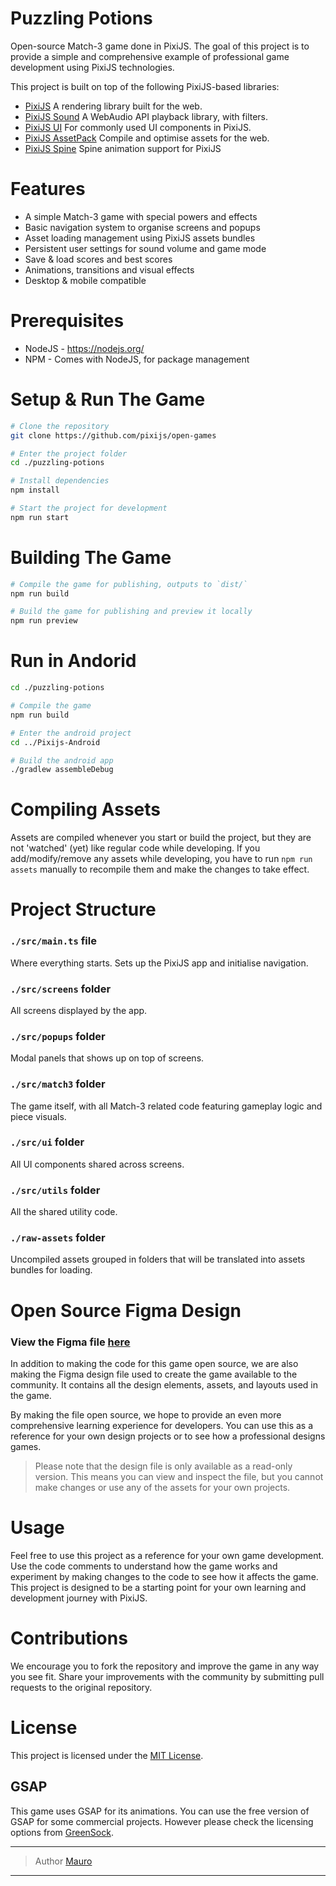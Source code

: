 # Puzzling Potions

Open-source Match-3 game done in PixiJS. The goal of this project is to provide a simple and comprehensive example of professional game development using PixiJS technologies.

This project is built on top of the following PixiJS-based libraries:

-   [PixiJS](https://github.com/pixijs/pixijs) A rendering library built for the web.
-   [PixiJS Sound](https://github.com/pixijs/sound) A WebAudio API playback library, with filters.
-   [PixiJS UI](https://github.com/pixijs/ui) For commonly used UI components in PixiJS.
-   [PixiJS AssetPack](https://github.com/pixijs/assetpack) Compile and optimise assets for the web.
-   [PixiJS Spine](https://github.com/pixijs/spine) Spine animation support for PixiJS

# Features

-   A simple Match-3 game with special powers and effects
-   Basic navigation system to organise screens and popups
-   Asset loading management using PixiJS assets bundles
-   Persistent user settings for sound volume and game mode
-   Save & load scores and best scores
-   Animations, transitions and visual effects
-   Desktop & mobile compatible

# Prerequisites

-   NodeJS - https://nodejs.org/
-   NPM - Comes with NodeJS, for package management

# Setup & Run The Game

```sh
# Clone the repository
git clone https://github.com/pixijs/open-games

# Enter the project folder
cd ./puzzling-potions

# Install dependencies
npm install

# Start the project for development
npm run start
```

# Building The Game

```sh
# Compile the game for publishing, outputs to `dist/`
npm run build

# Build the game for publishing and preview it locally
npm run preview
```

# Run in Andorid

```sh
cd ./puzzling-potions

# Compile the game
npm run build

# Enter the android project
cd ../Pixijs-Android

# Build the android app
./gradlew assembleDebug
```

# Compiling Assets

Assets are compiled whenever you start or build the project, but they are not 'watched' (yet) like regular code while developing. If you add/modify/remove any assets while developing, you have to run `npm run assets` manually to recompile them and make the changes to take effect.

# Project Structure

### `./src/main.ts` file

Where everything starts. Sets up the PixiJS app and initialise navigation.

### `./src/screens` folder

All screens displayed by the app.

### `./src/popups` folder

Modal panels that shows up on top of screens.

### `./src/match3` folder

The game itself, with all Match-3 related code featuring gameplay logic and piece visuals.

### `./src/ui` folder

All UI components shared across screens.

### `./src/utils` folder

All the shared utility code.

### `./raw-assets` folder

Uncompiled assets grouped in folders that will be translated into assets bundles for loading.

# Open Source Figma Design

### View the Figma file [here](https://www.figma.com/file/Oqq2dAyNGL1g3Li0DGjnH2/Match-3?node-id=0%3A1&t=6fHhwUzb0b1PGGkJ-0)

In addition to making the code for this game open source, we are also making the Figma design file used to create the game available to the community. It contains all the design elements, assets, and layouts used in the game.

By making the file open source, we hope to provide an even more comprehensive learning experience for developers. You can use this as a reference for your own design projects or to see how a professional designs games.

> Please note that the design file is only available as a read-only version. This means you can view and inspect the file, but you cannot make changes or use any of the assets for your own projects.

# Usage

Feel free to use this project as a reference for your own game development. Use the code comments to understand how the game works and experiment by making changes to the code to see how it affects the game. This project is designed to be a starting point for your own learning and development journey with PixiJS.

# Contributions

We encourage you to fork the repository and improve the game in any way you see fit. Share your improvements with the community by submitting pull requests to the original repository.

# License

This project is licensed under the [MIT License](https://opensource.org/licenses/MIT).

## GSAP

This game uses GSAP for its animations. You can use the free version of GSAP for some commercial projects. However please check the licensing options from [GreenSock](https://greensock.com/licensing/).

---

> Author [Mauro](https://github.com/maurodetarso)

---
